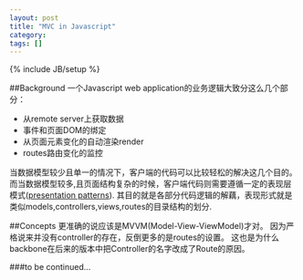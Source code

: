 ```yaml
---
layout: post
title: "MVC in Javascript"
category: 
tags: []
---
```

{% include JB/setup %}

##Background
  一个Javascript web application的业务逻辑大致分这么几个部分：
- 从remote server上获取数据
- 事件和页面DOM的绑定
- 从页面元素变化的自动渲染render
- routes路由变化的监控


当数据模型较少且单一的情况下，客户端的代码可以比较轻松的解决这几个目的。
而当数据模型较多,且页面结构复杂的时候，客户端代码则需要遵循一定的表现层模式([presentation patterns](http://www.infoq.com/cn/articles/rationalizing-presentation-tier)).
其目的就是各部分代码逻辑的解藕，表现形式就是类似models,controllers,views,routes的目录结构的划分.


##Concepts
更准确的说应该是MVVM(Model-View-ViewModel)才对。
因为严格说来并没有controller的存在，反倒更多的是routes的设置。
这也是为什么backbone在后来的版本中把Controller的名字改成了Route的原因。

###to be continued...



